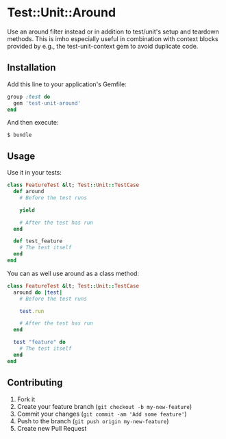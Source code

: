 
# Test::Unit::Around

Use an around filter instead or in addition to test/unit's setup and teardown methods.
This is imho especially useful in combination with context blocks provided by e.g.,
the test-unit-context gem to avoid duplicate code.

## Installation

Add this line to your application's Gemfile:

```ruby
group :test do
  gem 'test-unit-around'
end
```

And then execute:

`$ bundle`

## Usage

Use it in your tests:

```ruby
class FeatureTest &lt; Test::Unit::TestCase
  def around
    # Before the test runs

    yield

    # After the test has run
  end

  def test_feature
    # The test itself
  end
end
```

You can as well use around as a class method:

```ruby
class FeatureTest &lt; Test::Unit::TestCase
  around do |test|
    # Before the test runs

    test.run

    # After the test has run
  end

  test "feature" do
    # The test itself
  end
end
```

## Contributing

1. Fork it
2. Create your feature branch (`git checkout -b my-new-feature`)
3. Commit your changes (`git commit -am 'Add some feature'`)
4. Push to the branch (`git push origin my-new-feature`)
5. Create new Pull Request

